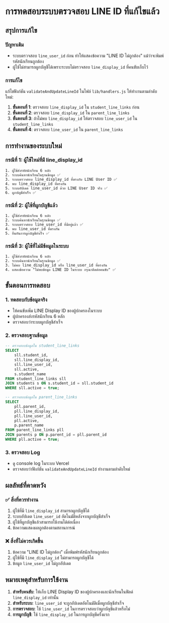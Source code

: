 # การทดสอบระบบตรวจสอบ LINE ID ที่แก้ไขแล้ว

## สรุปการแก้ไข

### ปัญหาเดิม
- ระบบตรวจสอบ `line_user_id` ก่อน ทำให้แสดงข้อความ "LINE ID ไม่ถูกต้อง" แม้ว่าจะพิมพ์รหัสนักเรียนถูกต้อง
- ผู้ใช้ไม่สามารถผูกบัญชีได้เพราะระบบไม่ตรวจสอบ `line_display_id` ที่คนขับเก็บไว้

### การแก้ไข
แก้ไขฟังก์ชัน `validateAndUpdateLineId` ในไฟล์ `lib/handlers.js` ให้ทำงานตามลำดับใหม่:

1. **ขั้นตอนที่ 1**: ตรวจสอบ `line_display_id` ใน `student_line_links` ก่อน
2. **ขั้นตอนที่ 2**: ตรวจสอบ `line_display_id` ใน `parent_line_links`
3. **ขั้นตอนที่ 3**: ถ้าไม่พบ `line_display_id` ให้ตรวจสอบ `line_user_id` ใน `student_line_links`
4. **ขั้นตอนที่ 4**: ตรวจสอบ `line_user_id` ใน `parent_line_links`

## การทำงานของระบบใหม่

### กรณีที่ 1: ผู้ใช้ใหม่ที่มี line_display_id
```
1. ผู้ใช้ส่งรหัสนักเรียน 6 หลัก
2. ระบบค้นหานักเรียนในฐานข้อมูล ✅
3. ระบบตรวจสอบ line_display_id ที่ตรงกับ LINE User ID ✅
4. พบ line_display_id ที่ตรงกัน
5. ระบบอัปเดต line_user_id ด้วย LINE User ID จริง ✅
6. ผูกบัญชีสำเร็จ ✅
```

### กรณีที่ 2: ผู้ใช้ที่ผูกบัญชีแล้ว
```
1. ผู้ใช้ส่งรหัสนักเรียน 6 หลัก
2. ระบบค้นหานักเรียนในฐานข้อมูล ✅
3. ระบบตรวจสอบ line_user_id ที่มีอยู่แล้ว ✅
4. พบ line_user_id ที่ตรงกัน
5. ยืนยันการผูกบัญชีสำเร็จ ✅
```

### กรณีที่ 3: ผู้ใช้ที่ไม่มีข้อมูลในระบบ
```
1. ผู้ใช้ส่งรหัสนักเรียน 6 หลัก
2. ระบบค้นหานักเรียนในฐานข้อมูล ✅
3. ไม่พบ line_display_id หรือ line_user_id ที่ตรงกัน
4. แสดงข้อความ "ไม่พบข้อมูล LINE ID ในระบบ กรุณาติดต่อคนขับ" ✅
```

## ขั้นตอนการทดสอบ

### 1. ทดสอบกับข้อมูลจริง
- ให้คนขับเพิ่ม LINE Display ID ของผู้ปกครองในระบบ
- ผู้ปกครองส่งรหัสนักเรียน 6 หลัก
- ตรวจสอบว่าระบบผูกบัญชีสำเร็จ

### 2. ตรวจสอบฐานข้อมูล
```sql
-- ตรวจสอบข้อมูลใน student_line_links
SELECT 
    sll.student_id,
    sll.line_display_id,
    sll.line_user_id,
    sll.active,
    s.student_name
FROM student_line_links sll
JOIN students s ON s.student_id = sll.student_id
WHERE sll.active = true;

-- ตรวจสอบข้อมูลใน parent_line_links
SELECT 
    pll.parent_id,
    pll.line_display_id,
    pll.line_user_id,
    pll.active,
    p.parent_name
FROM parent_line_links pll
JOIN parents p ON p.parent_id = pll.parent_id
WHERE pll.active = true;
```

### 3. ตรวจสอบ Log
- ดู console log ในระบบ Vercel
- ตรวจสอบว่าฟังก์ชัน `validateAndUpdateLineId` ทำงานตามลำดับใหม่

## ผลลัพธ์ที่คาดหวัง

### ✅ สิ่งที่ควรทำงาน
1. ผู้ใช้ที่มี `line_display_id` สามารถผูกบัญชีได้
2. ระบบอัปเดต `line_user_id` อัตโนมัติหลังจากผูกบัญชีสำเร็จ
3. ผู้ใช้ที่ผูกบัญชีแล้วสามารถใช้งานได้ต่อเนื่อง
4. ข้อความแสดงผลถูกต้องตามสถานการณ์

### ❌ สิ่งที่ไม่ควรเกิดขึ้น
1. ข้อความ "LINE ID ไม่ถูกต้อง" เมื่อพิมพ์รหัสนักเรียนถูกต้อง
2. ผู้ใช้ที่มี `line_display_id` ไม่สามารถผูกบัญชีได้
3. ข้อมูล `line_user_id` ไม่ถูกอัปเดต

## หมายเหตุสำหรับการใช้งาน

1. **สำหรับคนขับ**: ให้เก็บ LINE Display ID ของผู้ปกครองและนักเรียนในฟิลด์ `line_display_id` เท่านั้น
2. **สำหรับระบบ**: `line_user_id` จะถูกอัปเดตอัตโนมัติเมื่อผูกบัญชีสำเร็จ
3. **การตรวจสอบ**: ใช้ `line_user_id` ในการตรวจสอบว่าผูกบัญชีแล้วหรือไม่
4. **การผูกบัญชี**: ใช้ `line_display_id` ในการผูกบัญชีครั้งแรก